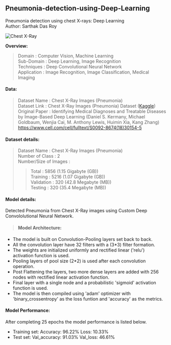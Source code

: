 ## Pneumonia-detection-using-Deep-Learning
Pneumonia detection using chest X-rays: Deep Learning <br /> 
Author: Sarthak Das Roy

![Chest X-Ray](https://user-images.githubusercontent.com/48868854/78462200-c42bdd80-76c7-11ea-8c6d-857debe39c6f.png)

__Overview:__  
> Domain             : Computer Vision, Machine Learning <br /> 
> Sub-Domain         : Deep Learning, Image Recognition <br />
> Techniques         : Deep Convolutional Neural Network <br />
> Application        : Image Recognition, Image Classification, Medical Imaging <br />

 #### Data:  
> Dataset Name     : Chest X-Ray Images (Pneumonia) <br /> 
> Dataset Link     : Chest X-Ray Images (Pneumonia) Dataset ([Kaggle](https://www.kaggle.com/paultimothymooney/chest-xray-pneumonia)) <br /> 
> Original Paper   : Identifying Medical Diagnoses and Treatable Diseases by Image-Based Deep Learning
                   (Daniel S. Kermany, Michael Goldbaum, Wenjia Cai, M. Anthony Lewis, Huimin Xia, Kang Zhang)
                   https://www.cell.com/cell/fulltext/S0092-8674(18)30154-5 <br /> 

 #### Dataset details:
> Dataset Name            : Chest X-Ray Images (Pneumonia) <br /> 
> Number of Class         : 2 <br /> 
> Number/Size of Images   :  <br /> 
>> Total      : 5856 (1.15 Gigabyte (GB)) <br /> 
>> Training   : 5216 (1.07 Gigabyte (GB)) <br /> 
>> Validation : 320  (42.8 Megabyte (MB)) <br /> 
>> Testing    : 320  (35.4 Megabyte (MB)) <br /> 


 #### Model details: <br /> 

Detected Pneumonia from Chest X-Ray images using Custom Deep Convololutional Neural Network. <br /> 
> #### Model Architecture: 
 - The model is built on Convolution-Pooling layers set back to back. <br />
 - All the convolution layer have 32 filters with a (3*3) filter formation. <br />
 - The weights are initialized uniformly and rectified linear ('relu') activation function is used. <br />
 - Pooling layers of pool size (2*2) is used after each convolution operation. <br />
 - Post Flattening the layers, two more dense layers are added with 256 nodes with rectified linear activation function. <br />
 - Final layer with a single node and a probabilistic 'sigmoid' activation function is used. <br />
 - The model is then compiled using 'adam' optimizer with 'binary_crossentropy' as the loss funtion and 'accuracy' as the metrics. <br />


 #### Model Performance: <br />


After completing 25 epochs the model performance is listed below. <br />

- Training set: Accuracy: 96.22% Loss: 10.33% <br />
- Test set: Val_accuracy: 91.03% Val_loss: 46.61% <br />
